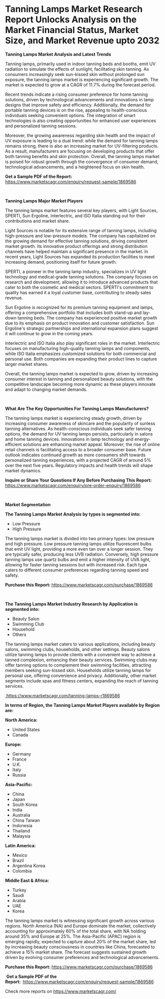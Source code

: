 <p><h1>Tanning Lamps Market Research Report Unlocks Analysis on the Market Financial Status, Market Size, and Market Revenue upto 2032</h1></p><p><strong>Tanning Lamps Market Analysis and Latest Trends</strong></p>
<p><p>Tanning lamps, primarily used in indoor tanning beds and booths, emit UV radiation to simulate the effects of sunlight, facilitating skin tanning. As consumers increasingly seek sun-kissed skin without prolonged sun exposure, the tanning lamps market is experiencing significant growth. The market is expected to grow at a CAGR of 11.7% during the forecast period.</p><p>Recent trends indicate a rising consumer preference for home tanning solutions, driven by technological advancements and innovations in lamp designs that improve safety and efficiency. Additionally, the demand for portable tanning devices is on the rise, appealing to health-conscious individuals seeking convenient options. The integration of smart technologies is also creating opportunities for enhanced user experiences and personalized tanning sessions.</p><p>Moreover, the growing awareness regarding skin health and the impact of UV exposure is leading to a dual trend: while the demand for tanning lamps remains strong, there is also an increasing market for UV-filtering products. As a result, manufacturers are focusing on developing products that offer both tanning benefits and skin protection. Overall, the tanning lamps market is poised for robust growth through the convergence of consumer demand, technological advancements, and a heightened focus on skin health.</p></p>
<p><strong>Get a Sample PDF of the Report:&nbsp;</strong> <a href="https://www.marketscagr.com/enquiry/request-sample/1869586?utm_campaign=2583&utm_medium=2&utm_source=Github&utm_content=ia&utm_term=22022025&utm_id=tanning-lamps">https://www.marketscagr.com/enquiry/request-sample/1869586</a></p>
<p>&nbsp;</p>
<p><strong>Tanning Lamps Major Market Players</strong></p>
<p><p>The tanning lamps market features several key players, with Light Sources, SPERTI, Sun Ergoline, Interlectric, and ISO Italia standing out for their contributions and market share. </p><p>Light Sources is notable for its extensive range of tanning lamps, including high-pressure and low-pressure models. The company has capitalized on the growing demand for effective tanning solutions, driving consistent market growth. Its innovative product offerings and strong distribution channels have helped maintain a significant presence in the market. In recent years, Light Sources has expanded its production facilities to meet increasing demand, positioning itself for future growth.</p><p>SPERTI, a pioneer in the tanning lamp industry, specializes in UV light technology and medical-grade tanning solutions. The company focuses on research and development, allowing it to introduce advanced products that cater to both the cosmetic and medical sectors. SPERTI's commitment to quality has earned it a loyal customer base, contributing to steady sales revenue.</p><p>Sun Ergoline is recognized for its premium tanning equipment and lamps, offering a comprehensive portfolio that includes both stand-up and lay-down tanning beds. The company has experienced positive market growth due to its emphasis on product innovation and customer satisfaction. Sun Ergoline's strategic partnerships and international expansion plans suggest it will continue to grow in the coming years.</p><p>Interlectric and ISO Italia also play significant roles in the market. Interlectric focuses on manufacturing high-quality tanning lamps and components, while ISO Italia emphasizes customized solutions for both commercial and personal use. Both companies are expanding their product lines to capture larger market shares.</p><p>Overall, the tanning lamps market is expected to grow, driven by increasing consumer interest in tanning and personalized beauty solutions, with the competitive landscape becoming more dynamic as these players innovate and adapt to changing market demands.</p></p>
<p>&nbsp;</p>
<p><strong>What Are The Key Opportunities For Tanning Lamps Manufacturers?</strong></p>
<p><p>The tanning lamps market is experiencing steady growth, driven by increasing consumer awareness of skincare and the popularity of sunless tanning alternatives. As health-conscious individuals seek safer tanning options, the demand for UV tanning lamps persists, particularly in salons and home tanning devices. Innovations in lamp technology and energy-efficient solutions are enhancing market appeal. Moreover, the rise of online retail channels is facilitating access to a broader consumer base. Future outlook indicates continued growth as more consumers shift towards personalized tanning experiences, with a projected CAGR of around 5% over the next five years. Regulatory impacts and health trends will shape market dynamics.</p></p>
<p><strong>Inquire or Share Your Questions If Any Before Purchasing This Report:</strong> <a href="https://www.marketscagr.com/enquiry/pre-order-enquiry/1869586?utm_campaign=2583&utm_medium=2&utm_source=Github&utm_content=ia&utm_term=22022025&utm_id=tanning-lamps">https://www.marketscagr.com/enquiry/pre-order-enquiry/1869586</a></p>
<p>&nbsp;</p>
<p><strong>Market Segmentation</strong></p>
<p><strong>The Tanning Lamps Market Analysis by types is segmented into:</strong></p>
<p><ul><li>Low Pressure</li><li>High Pressure</li></ul></p>
<p><p>The tanning lamps market is divided into two primary types: low pressure and high pressure. Low pressure tanning lamps utilize fluorescent bulbs that emit UV light, providing a more even tan over a longer session. They are typically safer, producing less UVB radiation. Conversely, high pressure tanning lamps use quartz bulbs and emit a higher intensity of UVA light, allowing for faster tanning sessions but with increased risk. Each type caters to different consumer preferences regarding tanning speed and safety.</p></p>
<p><strong>Purchase this Report:&nbsp;</strong><a href="https://www.marketscagr.com/purchase/1869586?utm_campaign=2583&utm_medium=2&utm_source=Github&utm_content=ia&utm_term=22022025&utm_id=tanning-lamps">https://www.marketscagr.com/purchase/1869586</a></p>
<p>&nbsp;</p>
<p><strong>The Tanning Lamps Market Industry Research by Application is segmented into:</strong></p>
<p><ul><li>Beauty Salon</li><li>Swimming Club</li><li>Household</li><li>Others</li></ul></p>
<p><p>The tanning lamps market caters to various applications, including beauty salons, swimming clubs, households, and other settings. Beauty salons utilize tanning lamps to provide clients with a convenient way to achieve a tanned complexion, enhancing their beauty services. Swimming clubs may offer tanning options to complement their swimming facilities, attracting members seeking sun-kissed skin. Households utilize tanning lamps for personal use, offering convenience and privacy. Additionally, other market segments include spas and fitness centers, expanding the reach of tanning services.</p></p>
<p><a href="https://www.marketscagr.com/tanning-lamps-r1869586?utm_campaign=2583&utm_medium=2&utm_source=Github&utm_content=ia&utm_term=22022025&utm_id=tanning-lamps">&nbsp;https://www.marketscagr.com/tanning-lamps-r1869586</a></p>
<p><strong>In terms of Region, the Tanning Lamps Market Players available by Region are:</strong></p>
<p>
    <p> <strong> North America: </strong>
        <ul>
            <li>United States</li>
            <li>Canada</li>
        </ul>
        </p> 
    <p> <strong> Europe: </strong>
        <ul>
            <li>Germany</li>
            <li>France</li>
            <li>U.K.</li>
            <li>Italy</li>
            <li>Russia</li>
        </ul>
        </p> 
    <p> <strong> Asia-Pacific: </strong>
        <ul>
            <li>China</li>
            <li>Japan</li>
            <li>South Korea</li>
            <li>India</li>
            <li>Australia</li>
            <li>China Taiwan</li>
            <li>Indonesia</li>
            <li>Thailand</li>
            <li>Malaysia</li>
        </ul>
        </p> 
    <p> <strong> Latin America: </strong>
        <ul>
            <li>Mexico</li>
            <li>Brazil</li>
            <li>Argentina Korea</li>
            <li>Colombia</li>
        </ul>
        </p> 
    <p> <strong> Middle East & Africa: </strong>
        <ul>
            <li>Turkey</li>
            <li>Saudi</li>
            <li>Arabia</li>
            <li>UAE</li>
            <li>Korea</li>
        </ul>
    </p>
    </p>
<p><p>The tanning lamps market is witnessing significant growth across various regions. North America (NA) and Europe dominate the market, collectively accounting for approximately 60% of the total share, with NA holding around 35% and Europe at 25%. The Asia-Pacific (APAC) region is emerging rapidly, expected to capture about 20% of the market share, led by increasing beauty consciousness in countries like China, forecasted to achieve a 15% market share. The forecast suggests sustained growth driven by evolving consumer preferences and technological advancements.</p></p>
<p><strong>Purchase this Report: </strong><a href="https://www.marketscagr.com/purchase/1869586?utm_campaign=2583&utm_medium=2&utm_source=Github&utm_content=ia&utm_term=22022025&utm_id=tanning-lamps">https://www.marketscagr.com/purchase/1869586</a></p>
<p>&nbsp;<strong>Get a Sample PDF of the Report:&nbsp;&nbsp;</strong><a href="https://www.marketscagr.com/enquiry/request-sample/1869586?utm_campaign=2583&utm_medium=2&utm_source=Github&utm_content=ia&utm_term=22022025&utm_id=tanning-lamps">https://www.marketscagr.com/enquiry/request-sample/1869586</a></p>
<p><strong></strong></p>
<p>Check more reports on <a href="https://www.marketscagr.com/?utm_campaign=2583&utm_medium=2&utm_source=Github&utm_content=ia&utm_term=22022025&utm_id=tanning-lamps">https://www.marketscagr.com/</a></p>